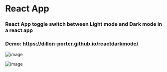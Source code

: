 # React App

### React App toggle switch between Light mode and Dark mode in a react app

### Demo: https://dillon-porter.github.io/reactdarkmode/

![image](https://user-images.githubusercontent.com/12597841/154338715-2db40d66-461d-48ce-8bca-31f9e99da87b.png)

![image](https://user-images.githubusercontent.com/12597841/154338748-bdbe221b-a787-4efa-921e-0d670e2b8dff.png)

